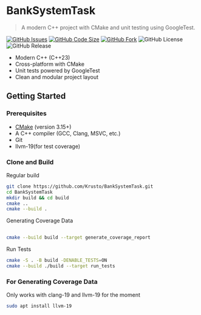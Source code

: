 # BankSystemTask

> A modern C++ project with CMake and unit testing using GoogleTest.

[![GitHub Issues](https://img.shields.io/github/issues-raw/Krusto/BankSystemTask)](https://github.com/Krusto/BankSystemTask/issues)
[![GitHub Code Size](https://img.shields.io/github/languages/code-size/Krusto/BankSystemTask)](https://github.com/Krusto/BankSystemTask)
[![GitHub Fork](https://img.shields.io/github/forks/Krusto/BankSystemTask?style=social)](https://github.com/Krusto/BankSystemTask)
![GitHub License](https://img.shields.io/github/license/Krusto/BankSystemTask)
![GitHub Release](https://img.shields.io/github/v/release/Krusto/BankSystemTask)			

- Modern C++ (C++23)
- Cross-platform with CMake
- Unit tests powered by GoogleTest
- Clean and modular project layout

## Getting Started

### Prerequisites

- [CMake](https://cmake.org/download/) (version 3.15+)
- A C++ compiler (GCC, Clang, MSVC, etc.)
- Git
- llvm-19(for test coverage)

### Clone and Build

Regular build

```bash
git clone https://github.com/Krusto/BankSystemTask.git
cd BankSystemTask
mkdir build && cd build
cmake ..
cmake --build .
```

Generating Coverage Data

```bash
		
cmake --build build --target generate_coverage_report
```

Run Tests

```bash
cmake -S . -B build -DENABLE_TESTS=ON
cmake --build ./build --target run_tests
```

### For Generating Coverage Data

Only works with clang-19 and llvm-19 for the moment

```bash
sudo apt install llvm-19
```
